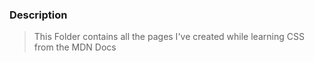 ### Description
> This Folder contains all the pages I've created while learning CSS from the MDN Docs
